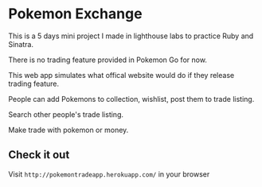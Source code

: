 Pokemon Exchange
=============

This is a 5 days mini project I made in lighthouse labs to practice Ruby and Sinatra.

There is no trading feature provided in Pokemon Go for now.

This web app simulates what offical website would do if they release trading feature.

People can add Pokemons to collection, wishlist, post them to trade listing.

Search other people's trade listing.

Make trade with pokemon or money.

## Check it out
Visit `http://pokemontradeapp.herokuapp.com/` in your browser
